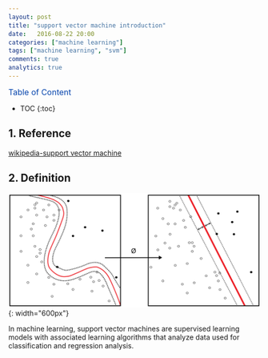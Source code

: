 ```yaml
---
layout: post
title: "support vector machine introduction"
date:   2016-08-22 20:00
categories: ["machine learning"]
tags: ["machine learning", "svm"]
comments: true
analytics: true
---
```


<span/>

<span style="color: #0645ad; font-size:16px">Table of Content<span/>

  * TOC
  {:toc}

## 1. Reference

[wikipedia-support vector machine](https://en.wikipedia.org/wiki/Support_vector_machine)

## 2. Definition

  ![svm](/images/Kernel_Machine.svg){: width="600px"}

  In machine learning, support vector machines are supervised learning models
  with associated learning algorithms that analyze data used for classification
  and regression analysis.

